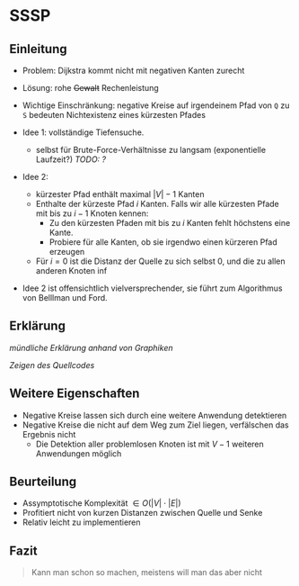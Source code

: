 
SSSP
====

Einleitung
----------

* Problem: Dijkstra kommt nicht mit negativen Kanten zurecht

<!-- Beispielgraph -->

* Lösung: rohe ~~Gewalt~~ Rechenleistung

* Wichtige Einschränkung: negative Kreise auf irgendeinem Pfad von `Q` zu `S` bedeuten
  Nichtexistenz eines kürzesten Pfades
* Idee 1: vollständige Tiefensuche.
	* selbst für Brute-Force-Verhältnisse zu langsam (exponentielle Laufzeit?) *TODO: ?*
* Idee 2:
	* kürzester Pfad enthält maximal $|V| - 1$ Kanten
	* Enthalte der kürzeste Pfad $i$ Kanten. Falls wir alle kürzesten Pfade mit bis zu $i - 1$ Knoten kennen:
		* Zu den kürzesten Pfaden mit bis zu $i$ Kanten fehlt höchstens eine Kante.
		* Probiere für alle Kanten, ob sie irgendwo einen kürzeren Pfad erzeugen
	* Für $i = 0$ ist die Distanz der Quelle zu sich selbst 0, und die zu allen anderen Knoten $\inf$

* Idee 2 ist offensichtlich vielversprechender, sie führt zum Algorithmus von Belllman und Ford.

Erklärung
---------

*mündliche Erklärung anhand von Graphiken*

*Zeigen des Quellcodes*

Weitere Eigenschaften
---------------------

* Negative Kreise lassen sich durch eine weitere Anwendung detektieren
* Negative Kreise die nicht auf dem Weg zum Ziel liegen, verfälschen das Ergebnis nicht
	* Die Detektion aller problemlosen Knoten ist mit $V - 1$ weiteren Anwendungen möglich

Beurteilung
-----------

* Assymptotische Komplexität $\in O(|V| \cdot |E|)$
* Profitiert nicht von kurzen Distanzen zwischen Quelle und Senke
* Relativ leicht zu implementieren

Fazit
-----

> Kann man schon so machen, meistens will man das aber nicht


